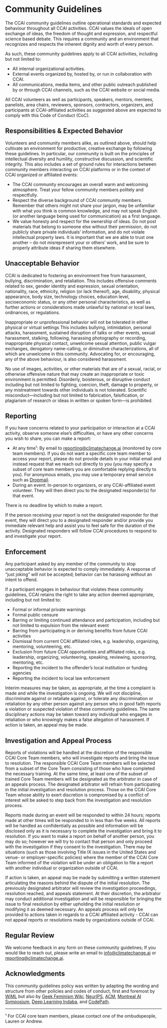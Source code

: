 # Community Guidelines

The CCAI community guidelines outline operational standards and expected behaviour throughout all CCAI activities. CCAI values the ideals of open exchange of ideas, the freedom of thought and expression, and respectful science based debate. This requires a community and an environment that recognizes and respects the inherent dignity and worth of every person.

As such, these community guidelines apply to all CCAI activities, including but not limited to:
* All internal organizational activities. 
* External events organized by, hosted by, or run in collaboration with CCAI.
* All communications, media items, and other public outreach published by or through CCAI channels, such as the CCAI website or social media.

All CCAI volunteers as well as participants, speakers, mentors, mentees, panelists, area chairs, reviewers, sponsors, contractors, organizers, and participants at CCAI-affiliated activities as suggested above are expected to comply with this Code of Conduct (CoC).

## Responsibilities & Expected Behavior

Volunteers and community members alike, as outlined above, should help cultivate an environment for productive, creative exchange by following these guidelines. In particular, our community is built on the principles of intellectual diversity and humility, constructive discussion, and scientific integrity. This also includes a set of ground rules for interactions between community members interacting on CCAI platforms or in the context of CCAI organized or affiliated events:
* The CCAI community encourages an overall warm and welcoming atmosphere. Treat your fellow community members politely and respectfully.
* Respect the diverse background of CCAI community members. Remember that others might not share your jargon, may be unfamiliar with what you think is common knowledge, and may not speak English (or another language being used for communication) as a first language. 
* We value honesty and respect for the ownership of ideas. Do not post materials that belong to someone else without their permission, do not publicly share private individuals’ information, and do not violate intellectual property laws. It is important that we are able to trust one another – do not misrepresent your or others’ work, and be sure to properly attribute ideas if sharing them elsewhere.

## Unacceptable Behavior

CCAI is dedicated to fostering an environment free from harassment, bullying, discrimination, and retaliation. This includes offensive comments related to sex, gender identity and expression, sexual orientation, nationality, race, ethnicity, religion (or lack thereof), age, disability, physical appearance, body size, technology choices, education level, socioeconomic status, or any other personal characteristics, as well as further actions or considerations made unlawful by national or local laws, ordinances, or regulations.

Inappropriate or unprofessional behavior will not be tolerated in either physical or virtual settings This includes bullying, intimidation, personal attacks, harassment, sustained disruption of talks or other events, sexual harassment, stalking, following, harassing photography or recording, inappropriate physical contact, unwelcome sexual attention, public vulgar exchanges, derogatory name-calling, or diminutive characterizations, all of which are unwelcome in this community. Advocating for, or encouraging, any of the above behaviour, is also considered harassment. 

No use of images, activities, or other materials that are of a sexual, racial, or otherwise offensive nature that may create an inappropriate or toxic environment is permitted. Disorderly, boisterous, or disruptive conduct including but not limited to fighting, coercion, theft, damage to property, or any mistreatment towards other individuals is not tolerated. Scientific misconduct—including but not limited to fabrication, falsification, or plagiarism of research or ideas in written or spoken form—is prohibited.

## Reporting

If you have concerns related to your participation or interaction at a CCAI activity, observe someone else’s difficulties, or have any other concerns you wish to share, you can make a report: 

* At any time¹:
	By email to reporting@climatechange.ai (monitored by core team members). If you do not want a specific core team member to access your report, please do not provide details in your initial email and instead request that we reach out directly to you (you may specify a subset of core team members you are comfortable replying directly to you). For anonymous emails, you may use a temporary email service such as [Dropmail](https://dropmail.me/en/).
* During an event:
	In-person to organizers, or any CCAI-affiliated event volunteer. They will then direct you to the designated responder(s) for that event. 

There is no deadline by which to make a report. 

If the person receiving your report is not the designated responder for that event, they will direct you to a designated responder and/or provide you immediate relevant help and assist you to feel safe for the duration of the activity. Designated responders will follow CCAI procedures to respond to and investigate your report.

## Enforcement

Any participant asked by any member of the community to stop unacceptable behavior is expected to comply immediately. A response of “just joking” will not be accepted; behavior can be harassing without an intent to offend. 

If a participant engages in behaviour that violates these community guidelines, CCAI retains the right to take any action deemed appropriate, including but not limited to: 
* Formal or informal private warnings
* Formal public censure
* Barring or limiting continued attendance and participation, including but not limited to expulsion from the relevant event
* Barring from participating in or deriving benefits from future CCAI activities
* Dismissal from current CCAI affiliated roles, e.g. leadership, organizing, mentoring, volunteering, etc.
* Exclusion from future CCAI opportunities and affiliated roles, e.g. leadership, organizing, volunteering, speaking, reviewing, sponsoring, mentoring, etc.
* Reporting the incident to the offender’s local institution or funding agencies
* Reporting the incident to local law enforcement 

Interim measures may be taken, as appropriate, at the time a complaint is made and while the investigation is ongoing. We will not discipline, discriminate against or retaliate against, or tolerate any discrimination or retaliation by any other person against any person who in good faith reports a violation or suspected violation of these community guidelines. The same disciplinary actions may be taken toward any individual who engages in retaliation or who knowingly makes a false allegation of harassment. If action is taken, an appeal may be made.

## Investigation and Appeal Process

Reports of violations will be handled at the discretion of the responsible CCAI Core Team members, who will investigate reports and bring the issue to resolution. The responsible CCAI Core Team members will be selected from a subset of the Core Team consisting of those who have completed the necessary training.  At the same time, at least one of the subset of trained Core Team members will be designated as the arbitrator in case of an appeals process. The designated arbitrator will refrain from participating in the initial investigation and resolution process. Those on the CCAI Core Team whose ability to exert discretion is compromised by a conflict of interest will be asked to step back from the investigation and resolution process. 

Reports made during an event will be responded to within 24 hours; reports made at other times will be responded to in less than five weeks. All reports will be handled as confidentially as possible and information will be disclosed only as it is necessary to complete the investigation and bring it to resolution. If you want to make a report on behalf of another person, you may do so; however we will try to contact that person and only proceed with the investigation if they consent to the investigation. There may be situations (such as those involving Title IX issues in the United States and venue- or employer-specific policies) where the member of the CCAI Core Team informed of the violation will be under an obligation to file a report with another individual or organization outside of CCAI. 

If action is taken, an appeal may be made by submitting a written statement articulating the reasons behind the dispute of the initial resolution. The previously designated arbitrator will review the investigation proceedings, resolution reached, and appeals statement. At their discretion, the arbitrator may conduct additional investigation and will be responsible for bringing the issue to final resolution by either upholding the initial resolution or modifying it as deemed necessary.  An appeals process will only be provided to actions taken in regards to a CCAI affiliated activity - CCAI can not appeal reports or resolutions made by organizations outside of CCAI.

## Regular Review 

We welcome feedback in any form on these community guidelines; If you would like to reach out, please write an email to info@climatechange.ai or reporting@climatechange.ai.

## Acknowledgments

This community guidelines policy was written by adapting the wording and structure from other policies and codes of conduct, first and foremost by [WiML](https://wimlworkshop.org/conduct/) but also by [Geek Feminism Wiki](https://geekfeminism.wikia.org/wiki/Conference_anti-harassment/Policy), [NeurIPS](https://nips.cc/public/CodeOfConduct), [ACM](https://www.acm.org/about-acm/policy-against-harassment), [Montreal AI Symposium](https://montrealaisymposium.wordpress.com/code-of-conduct/), [Deep Learning Indaba](https://deeplearningindaba.com/mentorship/code-of-ethics-and-conduct/), and [CodePath](https://codepath.org/conduct/volunteer).

___

¹ For CCAI core team members, please contact one of the ombudspeople, Lauren or Andrew.